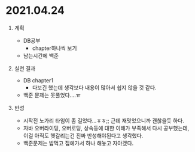 # 2021.04.24

1. 계획
    - DB공부
        - chapter하나씩 보기
    - 남는시간에 백준

2. 실천 결과
    - DB chapter1
        - 다보긴 했는데 생각보다 내용이 많아서 쉽지 않을 것 같다.
    - 백준 문제는 못풀었다....ㅠ

3. 반성
    - 시작전 노가리 타임이 좀 길었다...ㅎㅎ;; 근데 재밋었으니까 괜찮을듯 하다.
    - 자바 오버라이딩, 오버로딩, 상속등에 대한 이해가 부족해서 다시 공부했는데, 이걸 아직도 헷갈리는건 진짜 반성해야된다고 생각했다.
    - 백준문제는 밥먹고 집에가서 하나 해놓고 자야겠다.